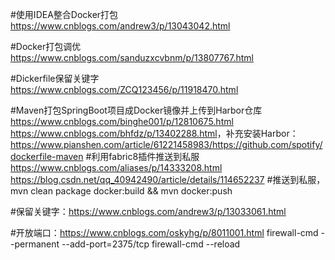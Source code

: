 #使用IDEA整合Docker打包
<https://www.cnblogs.com/andrew3/p/13043042.html>

#Docker打包调优
<https://www.cnblogs.com/sanduzxcvbnm/p/13807767.html>

#Dickerfile保留关键字
<https://www.cnblogs.com/ZCQ123456/p/11918470.html>

#Maven打包SpringBoot项目成Docker镜像并上传到Harbor仓库
<https://www.cnblogs.com/binghe001/p/12810675.html>
<https://www.cnblogs.com/bhfdz/p/13402288.html>，补充安装Harbor：<https://www.pianshen.com/article/61221458983/><https://github.com/spotify/dockerfile-maven>
#利用fabric8插件推送到私服
<https://www.cnblogs.com/aliases/p/14333208.html>
<https://blog.csdn.net/qq_40942490/article/details/114652237>
#推送到私服，mvn clean package docker:build && mvn docker:push

#保留关键字：<https://www.cnblogs.com/andrew3/p/13033061.html>

#开放端口：<https://www.cnblogs.com/oskyhg/p/8011001.html>
firewall-cmd --permanent --add-port=2375/tcp
firewall-cmd --reload



